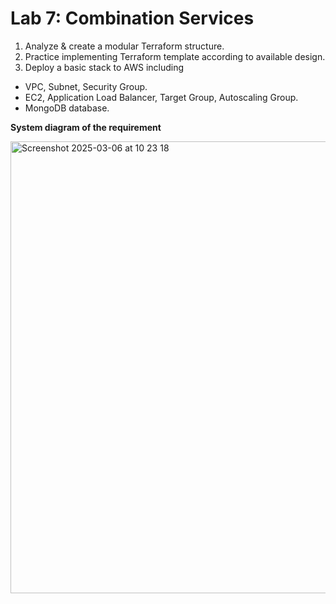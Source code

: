 
# Lab 7: Combination Services
1. Analyze & create a modular Terraform structure.
2. Practice implementing Terraform template according to available design.
3. Deploy a basic stack to AWS including
 - VPC, Subnet, Security Group.
 - EC2, Application Load Balancer, Target Group, Autoscaling Group.
 - MongoDB database.

**System diagram of the requirement**

<img width="723" alt="Screenshot 2025-03-06 at 10 23 18" src="https://github.com/user-attachments/assets/543a2f8b-fab9-4773-b7e6-ae9cb391f6ba" />
